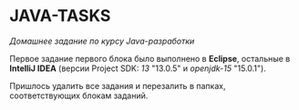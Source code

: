 # JAVA-TASKS
*Домашнее задание по курсу Java-разработки*

Первое задание первого блока было выполнено в **Eclipse**, остальные в **IntelliJ IDEA** (версии Project SDK: *13* "13.0.5" и *openjdk-15* "15.0.1").

Пришлось удалить все задания и перезалить в папках, соответствующих блокам заданий.

